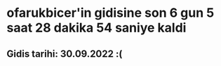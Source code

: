 # ofarukbicer'in gidisine son 6 gun 5 saat 28 dakika 54 saniye kaldi

## Gidis tarihi: 30.09.2022 :(